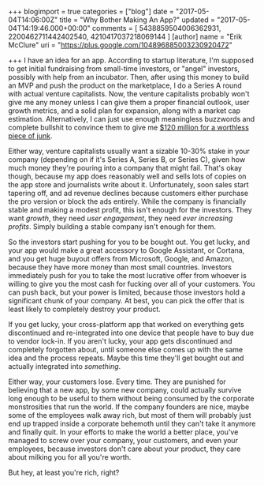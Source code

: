 +++
blogimport = true
categories = ["blog"]
date = "2017-05-04T14:06:00Z"
title = "Why Bother Making An App?"
updated = "2017-05-04T14:19:46.000+00:00"
comments = [ 5438859504006362931, 2200462711442402540, 4210417037218069144 ]
[author]
name = "Erik McClure"
uri = "https://plus.google.com/104896885003230920472"

+++
I have an idea for an app. According to startup literature, I'm supposed to get initial fundraising from small-time investors, or "angel" investors, possibly with help from an incubator. Then, after using this money to build an MVP and push the product on the marketplace, I do a Series A round with actual venture capitalists. Now, the venture capitalists probably won't give me any money unless I can give them a proper financial outlook, user growth metrics, and a solid plan for expansion, along with a market cap estimation. Alternatively, I can just use enough meaningless buzzwords and complete bullshit to convince them to give me [$120 million for a worthless piece of junk](http://www.npr.org/sections/thetwo-way/2017/04/21/525055713/juicero-ceo-says-luxury-juicer-is-much-more-than-juice-internet-is-unimpressed).

Either way, venture capitalists usually want a sizable 10-30% stake in your company (depending on if it's Series A, Series B, or Series C), given how much money they're pouring into a company that might fail. That's okay though, because my app does reasonably well and sells lots of copies on the app store and journalists write about it. Unfortunately, soon sales start tapering off, and ad revenue declines because customers either purchase the pro version or block the ads entirely. While the company is financially stable and making a modest profit, this isn't enough for the investors. They want *growth*, they need *user engagement*, they need *ever increasing profits*. Simply building a stable company isn't enough for them.

So the investors start pushing for you to be bought out. You get lucky, and your app would make a great accessory to Google Assistant, or Cortana, and you get huge buyout offers from Microsoft, Google, and Amazon, because they have more money than most small countries. Investors immediately push for you to take the most lucrative offer from whoever is willing to give you the most cash for fucking over all of your customers. You can push back, but your power is limited, because those investors hold a significant chunk of your company. At best, you can pick the offer that is least likely to completely destroy your product.

If you get lucky, your cross-platform app that worked on everything gets discontinued and re-integrated into one device that people have to buy due to vendor lock-in. If you aren't lucky, your app gets discontinued and completely forgotten about, until someone else comes up with the same idea and the process repeats. Maybe this time they'll get bought out and actually integrated into *something*.

Either way, your customers lose. Every time. They are punished for believing that a new app, by some new company, could actually survive long enough to be useful to them without being consumed by the corporate monstrosities that run the world. If the company founders are nice, maybe some of the employees walk away rich, but most of them will probably just end up trapped inside a corporate behemoth until they can't take it anymore and finally quit. In your efforts to make the world a better place, you've managed to screw over your company, your customers, and even your employees, because investors don't care about your product, they care about milking you for all you're worth.

But hey, at least you're rich, right?
